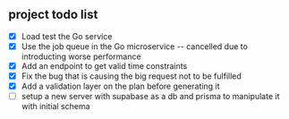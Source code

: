 ## project todo list

- [x] Load test the Go service
- [x] Use the job queue in the Go microservice -- cancelled due to introducting worse performance
- [x] Add an endpoint to get valid time constraints
- [x] Fix the bug that is causing the big request not to be fulfilled
- [x] Add a validation layer on the plan before generating it
- [ ] setup a new server with supabase as a db and prisma to manipulate it with initial schema
